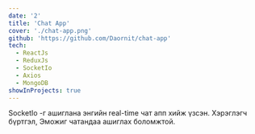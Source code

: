 ```yaml
---
date: '2'
title: 'Chat App'
cover: './chat-app.png'
github: 'https://github.com/Daornit/chat-app'
tech:
  - ReactJs
  - ReduxJs
  - SocketIo
  - Axios
  - MongoDB
showInProjects: true
---
```


SocketIo -г ашиглана энгийн real-time чат апп хийж үзсэн. Хэрэглэгч бүртгэл, Эможиг чатандаа ашиглах боломжтой.